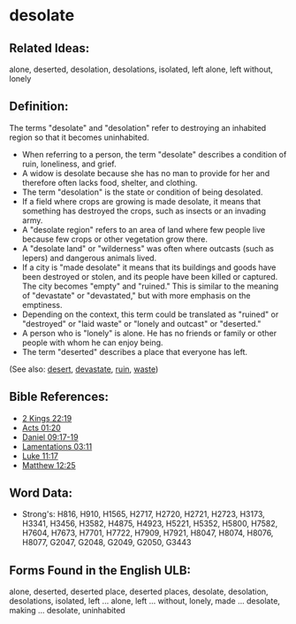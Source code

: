 # desolate

## Related Ideas:

alone, deserted, desolation, desolations, isolated, left alone, left without, lonely

## Definition:

The terms "desolate" and "desolation" refer to destroying an inhabited region so that it becomes uninhabited.

* When referring to a person, the term "desolate" describes a condition of ruin, loneliness, and grief. 
* A widow is desolate because she has no man to provide for her and therefore often lacks food, shelter, and clothing.
* The term "desolation" is the state or condition of being desolated.
* If a field where crops are growing is made desolate, it means that something has destroyed the crops, such as insects or an invading army.
* A "desolate region" refers to an area of land where few people live because few crops or other vegetation grow there.
* A "desolate land" or "wilderness" was often where outcasts (such as lepers) and dangerous animals lived.
* If a city is "made desolate" it means that its buildings and goods have been destroyed or stolen, and its people have been killed or captured. The city becomes "empty" and "ruined." This is similar to the meaning of "devastate" or "devastated," but with more emphasis on the emptiness.
* Depending on the context, this term could be translated as "ruined" or "destroyed" or "laid waste" or "lonely and outcast" or "deserted."
* A person who is "lonely" is alone. He has no friends or family or other people with whom he can enjoy being.
* The term "deserted" describes a place that everyone has left. 

(See also: [desert](../other/desert.md), [devastate](../other/devastated.md), [ruin](../other/ruin.md), [waste](../other/waste.md))

## Bible References:

* [2 Kings 22:19](rc://en/tn/help/2ki/22/19)
* [Acts 01:20](rc://en/tn/help/act/01/20)
* [Daniel 09:17-19](rc://en/tn/help/dan/09/17)
* [Lamentations 03:11](rc://en/tn/help/lam/03/11)
* [Luke 11:17](rc://en/tn/help/luk/11/17)
* [Matthew 12:25](rc://en/tn/help/mat/12/25)

## Word Data:

* Strong's: H816, H910, H1565, H2717, H2720, H2721, H2723, H3173, H3341, H3456, H3582, H4875, H4923, H5221, H5352, H5800, H7582, H7604, H7673, H7701, H7722, H7909, H7921, H8047, H8074, H8076, H8077, G2047, G2048, G2049, G2050, G3443

## Forms Found in the English ULB:

alone, deserted, deserted place, deserted places, desolate, desolation, desolations, isolated, left ... alone, left ... without, lonely, made ... desolate, making ... desolate, uninhabited


